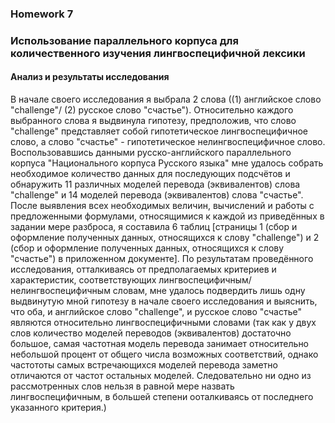 ### **Homework 7**
### **Использование параллельного корпуса для количественного изучения лингвоспецифичной лексики**
#### **Анализ и результаты исследования**
В начале своего исследования я выбрала 2 слова ((1) английское слово "challenge"/ (2) русское слово "счастье"). Относительно каждого выбранного слова я выдвинула гипотезу, предположив, что слово "challenge" представляет собой гипотетическое лингвоспецифичное слово, а слово "счастье" - гипотетическое нелингвоспецифичное слово. Воспользовавшись данными русско-английского параллельного корпуса "Национального корпуса Русского языка" мне удалось собрать необходимое количество данных для последующих подсчётов и обнаружить 11 различных моделей перевода (эквивалентов) слова "challenge" и 14 моделей перевода (эквивалентов) слова "счастье". После выявления всех необходимых величин, вычислений и работы с предложенными формулами, относящимися к каждой из приведённых в задании мере разброса, я составила 6 таблиц [страницы 1 (сбор и оформление полученных данных, относящихся к слову "challenge") и 2 (сбор и оформление полученных данных, относящихся к слову "счастье") в приложенном документе]. По результатам проведённого исследования, отталкиваясь от предполагаемых критериев и характеристик, соответствующих лингвоспецифичным/ нелингвоспецифичным словам, мне удалось подвердить лишь одну выдвинутую мной гипотезу в начале своего исследования и выяснить, что оба, и английское слово "challenge", и русское слово "счастье" являются относительно лингвоспецифичными словами (так как у двух слов количество моделей переводов (эквивалентов) достаточно большое, самая частотная модель перевода занимает относительно небольшой процент от общего числа возможных соответствий, однако частототы самых встречающихся моделей перевода заметно отличаются от частот остальных моделей. Следовательно ни одно из рассмотренных слов нельзя в равной мере назвать лингвоспецифичным, в большей степени ооталкиваясь от последнего указанного критерия.)
